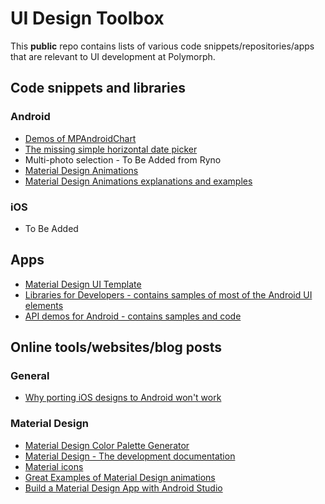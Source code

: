 # UI Design Toolbox
This **public** repo contains lists of various code snippets/repositories/apps that are relevant to UI development at Polymorph.

## Code snippets and libraries

### Android

* [Demos of MPAndroidChart](https://github.com/DawidvanGraan/MPAndroidChart-Playground)
* [The missing simple horizontal date picker](https://github.com/DawidvanGraan/SimpleHorizontalDatePicker)
* Multi-photo selection - To Be Added from Ryno
* [Material Design Animations](https://github.com/lightSky/Awesome-MaterialDesign)
* [Material Design Animations explanations and examples](https://github.com/lgvalle/Material-Animations)

### iOS

* To Be Added

## Apps

* [Material Design UI Template](https://play.google.com/store/apps/details?id=com.csform.android.uiapptemplate&hl=en)
* [Libraries for Developers - contains samples of most of the Android UI elements](https://play.google.com/store/apps/details?id=com.desarrollodroide.repos&hl=en)
* [API demos for Android - contains samples and code](https://play.google.com/store/apps/details?id=com.touchboarder.android.api.demos&hl=en)

## Online tools/websites/blog posts

### General

* [Why porting iOS designs to Android won't work](http://martiancraft.com/blog/2016/05/porting-ios-design-to-andoid/)

### Material Design

* [Material Design Color Palette Generator](http://www.materialpalette.com/)
* [Material Design - The development documentation](http://www.materialdoc.com/)
* [Material icons](https://design.google.com/icons/)
* [Great Examples of Material Design animations](http://blog.webbb.be/material-design-animation-examples/)
* [Build a Material Design App with Android Studio](https://codelabs.developers.google.com/codelabs/material-design-style/index.html#0)
